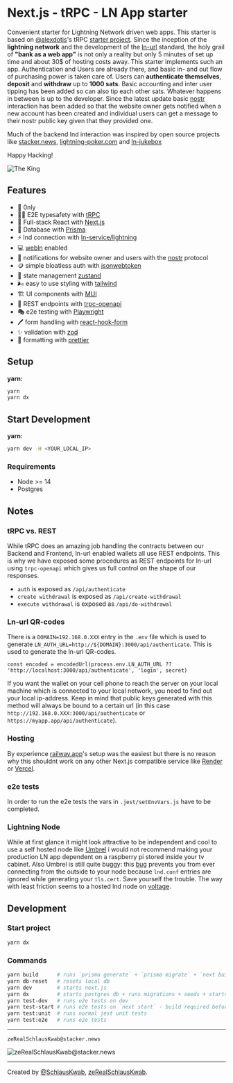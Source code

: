 # Next.js - tRPC - LN App starter

Convenient starter for Lightning Network driven web apps. This starter is based on [@alexdotjs](https://twitter.com/alexdotjs)'s tRPC [starter project](https://github.com/trpc/examples-next-prisma-starter). Since the inception of the **lightning network** and the development of the [ln-url](https://github.com/fiatjaf/lnurl-rfc) standard, the holy grail of **"bank as a web app"** is not only a reality but only 5 minutes of set up time and about 30$ of hosting costs away. This starter implements such an app. Authentication and Users are already there, and basic in- and out flow of purchasing power is taken care of. Users can **authenticate themselves**, **deposit** and **withdraw** up to **1000 sats**. Basic accounting and inter user tipping has been added so can also tip each other sats. Whatever happens in between is up to the developer. Since the latest update basic [nostr](https://github.com/nostr-protocol/nostr) interaction has been added so that the website owner gets notified when a new account has been created and individual users can get a message to their nostr public key given that they provided one.

Much of the backend lnd interaction was inspired by open source projects like [stacker.news](https://github.com/stackernews/stacker.news), [lightning-poker.com](https://github.com/igreshev/lightning-poker) and [ln-jukebox
](https://github.com/alexlwn123/ln-jukebox)

Happy Hacking!

![The King](./public/the_one_and_only_king.jpg)

## Features

-   🌽️ 0nly
-   🧙‍♂️ E2E typesafety with [tRPC](https://trpc.io)
-   🚪 Full-stack React with [Next.js](https://nextjs.org/)
-   🫙 Database with [Prisma](https://www.prisma.io/)
-   ⚡ lnd connection with [ln-service/lightning](https://github.com/alexbosworth/lightning)
-   💻 [webln](https://webln.dev/) enabled
-   🔭 notifications for website owner and users with the [nostr](https://github.com/nostr-protocol/nostr) protocol
-   🪙 simple bloatless auth with [jsonwebtoken](https://www.npmjs.com/package/jsonwebtoken)
-   🏢 state management [zustand](https://github.com/pmndrs/zustand)
-   🌬️ easy to use styling with [tailwind](https://tailwindcss.com/)
-   🏗️️ UI components with [MUI](https://mui.com/)
-   🔮 REST endpoints with [trpc-openapi](https://github.com/jlalmes/trpc-openapi)
-   🎭 e2e testing with [Playwright](https://playwright.dev/)
-   🖊️ form handling with [react-hook-form](https://react-hook-form.com/)
-   ✨️ validation with [zod](https://github.com/colinhacks/zod)
-   🦋️ formatting with [prettier](https://prettier.io/)

## Setup

**yarn:**

```bash
yarn
yarn dx
```

## Start Development

**yarn:**

```bash
yarn dev -H <YOUR_LOCAL_IP>
```

### Requirements

-   Node >= 14
-   Postgres

## Notes

### tRPC vs. REST

While tRPC does an amazing job handling the contracts between our Backend and Frontend, ln-url enabled wallets all use REST endpoints. This is why we have exposed some procedures as REST endpoints for ln-url using `trpc-openapi` which gives us full control on the shape of our responses.

-   `auth` is exposed as `/api/authenticate`
-   `create withdrawal` is exposed as `/api/create-withdrawal`
-   `execute withdrawal` is exposed as `/api/do-withdrawal`

### Ln-url QR-codes

There is a `DOMAIN=192.168.0.XXX` entry in the `.env` file which is used to generate `LN_AUTH_URL=http://${DOMAIN}:3000/api/authenticate`. This is used to generate the ln-url QR-codes.

`const encoded = encodedUrl(process.env.LN_AUTH_URL ?? 'http://localhost:3000/api/authenticate', 'login', secret)`

If you want the wallet on your cell phone to reach the server on your local machine which is connected to your local network, you need to find out your local ip-address. Keep in mind that public keys generated with this method will always be bound to a certain url (in this case `http://192.168.0.XXX:3000/api/authenticate` or `https://myapp.app/api/authenticate`).

### Hosting

By experience [railway.app](https://railway.app/)'s setup was the easiest but there is no reason why this shouldnt work on any other Next.js compatible service like [Render](https://render.com/) or [Vercel](https://vercel.com/).

### e2e tests

In order to run the e2e tests the vars in `.jest/setEnvVars.js` have to be completed.

### Lightning Node

While at first glance it might look attractive to be independent and cool to use a self hosted node like [Umbrel](https://getumbrel.com/) i would not recommend making your production LN app dependent on a raspberry pi stored inside your tv cabinet. Also Umbrel is still quite buggy: this [bug](https://github.com/getumbrel/umbrel/issues/1421) prevents you from ever connecting from the outside to your node because `lnd.conf` entries are ignored while generating your `tls.cert`. Save yourself the trouble. The way with least friction seems to a hosted lnd node on [voltage](https://voltage.cloud/).

## Development

### Start project

```bash
yarn dx
```

### Commands

```bash
yarn build      # runs `prisma generate` + `prisma migrate` + `next build`
yarn db-reset   # resets local db
yarn dev        # starts next.js
yarn dx         # starts postgres db + runs migrations + seeds + starts next.js
yarn test-dev   # runs e2e tests on dev
yarn test-start # runs e2e tests on `next start` - build required before
yarn test:unit  # runs normal jest unit tests
yarn test:e2e   # runs e2e tests
```

---

`zeRealSchlausKwab@stacker.news`

![zeRealSchlausKwab@stacker.news](./public/img.png)

---

Created by [@SchlausKwab](https://twitter.com/SchlausKwab), [zeRealSchlausKwab](https://t.me/zeRealSchlausKwab).

